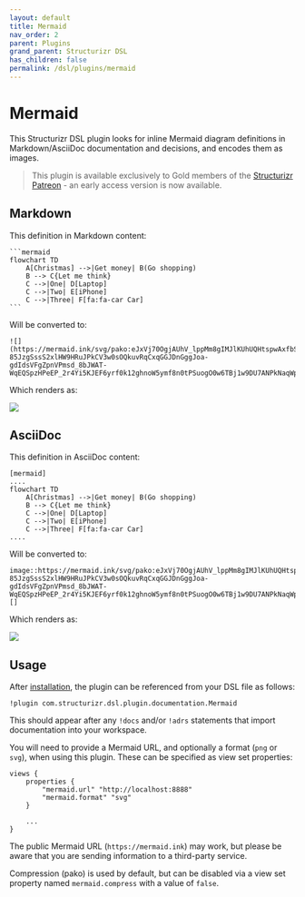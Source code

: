 ```yaml
---
layout: default
title: Mermaid
nav_order: 2
parent: Plugins
grand_parent: Structurizr DSL
has_children: false
permalink: /dsl/plugins/mermaid
---
```


# Mermaid

This Structurizr DSL plugin looks for inline Mermaid diagram definitions in Markdown/AsciiDoc documentation
and decisions, and encodes them as images.

> This plugin is available exclusively to Gold members of the [Structurizr Patreon](https://www.patreon.com/structurizr) - an early access version is now available.

## Markdown

This definition in Markdown content:

````
```mermaid
flowchart TD
    A[Christmas] -->|Get money| B(Go shopping)
    B --> C{Let me think}
    C -->|One| D[Laptop]
    C -->|Two| E[iPhone]
    C -->|Three| F[fa:fa-car Car]
```
````

Will be converted to:

```
![](https://mermaid.ink/svg/pako:eJxVj70OgjAUhV_lppMm8gIMJlKUhUQHtspwAxfbSH9SaoihvLsgi571-85JzgSssS2xlHW9HRuJPkCV3w0sOQkuvRqCxqGGJDnGggJoa-gdIdsVFgZpnVPmsd_8bJWAT-WqEQSpzHPeEP_2r4Yi5KJEF6yrf0k12ghnoW5ymf8n0tPSuogO0w6TBj1w9DU7ANPkNaqWpRMLkvR6oqUOX31g8_wBLY9E1w==)
```

Which renders as:

![](https://mermaid.ink/svg/pako:eJxVj70OgjAUhV_lppMm8gIMJlKUhUQHtspwAxfbSH9SaoihvLsgi571-85JzgSssS2xlHW9HRuJPkCV3w0sOQkuvRqCxqGGJDnGggJoa-gdIdsVFgZpnVPmsd_8bJWAT-WqEQSpzHPeEP_2r4Yi5KJEF6yrf0k12ghnoW5ymf8n0tPSuogO0w6TBj1w9DU7ANPkNaqWpRMLkvR6oqUOX31g8_wBLY9E1w==)

## AsciiDoc

This definition in AsciiDoc content:

```
[mermaid]
....
flowchart TD
    A[Christmas] -->|Get money| B(Go shopping)
    B --> C{Let me think}
    C -->|One| D[Laptop]
    C -->|Two| E[iPhone]
    C -->|Three| F[fa:fa-car Car]
....
```

Will be converted to:

```
image::https://mermaid.ink/svg/pako:eJxVj70OgjAUhV_lppMm8gIMJlKUhUQHtspwAxfbSH9SaoihvLsgi571-85JzgSssS2xlHW9HRuJPkCV3w0sOQkuvRqCxqGGJDnGggJoa-gdIdsVFgZpnVPmsd_8bJWAT-WqEQSpzHPeEP_2r4Yi5KJEF6yrf0k12ghnoW5ymf8n0tPSuogO0w6TBj1w9DU7ANPkNaqWpRMLkvR6oqUOX31g8_wBLY9E1w==[]
```

Which renders as:

![](https://mermaid.ink/svg/pako:eJxVj70OgjAUhV_lppMm8gIMJlKUhUQHtspwAxfbSH9SaoihvLsgi571-85JzgSssS2xlHW9HRuJPkCV3w0sOQkuvRqCxqGGJDnGggJoa-gdIdsVFgZpnVPmsd_8bJWAT-WqEQSpzHPeEP_2r4Yi5KJEF6yrf0k12ghnoW5ymf8n0tPSuogO0w6TBj1w9DU7ANPkNaqWpRMLkvR6oqUOX31g8_wBLY9E1w==)

## Usage

After [installation](/dsl/plugins#installation), the plugin can be referenced from your DSL file as follows:

```
!plugin com.structurizr.dsl.plugin.documentation.Mermaid
```

This should appear after any `!docs` and/or `!adrs` statements that import documentation into your workspace.

You will need to provide a Mermaid URL, and optionally a format (`png` or `svg`),
when using this plugin. These can be specified as view set properties:

```
views {
    properties {
        "mermaid.url" "http://localhost:8888"
        "mermaid.format" "svg"
    }
    
    ...
}
```

The public Mermaid URL (`https://mermaid.ink`) may work, but please be aware that you are sending
information to a third-party service.

Compression (pako) is used by default, but can be disabled via a view set property named `mermaid.compress`
with a value of `false`.